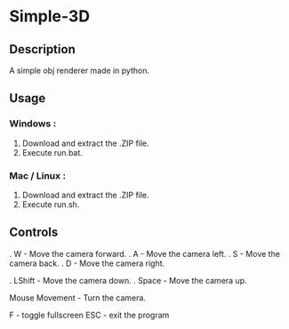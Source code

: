 # Simple-3D
## Description
A simple obj renderer made in python.

## Usage
### Windows : 
  1. Download and extract the .ZIP file.
  2. Execute run.bat.
### Mac / Linux :
  1. Download and extract the .ZIP file.
  2. Execute run.sh.

## Controls
. W - Move the camera forward.
. A - Move the camera left.
. S - Move the camera back.
. D - Move the camera right.

. LShift - Move the camera down.
. Space - Move the camera up.

Mouse Movement - Turn the camera.

F - toggle fullscreen
ESC - exit the program

